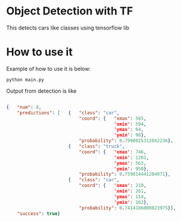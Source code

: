 # Object Detection with TF

This detects cars like classes using tensorflow lib

# How to use it
Example of how to use it is below:

```
python main.py
```

Output from detection is like

```json

{   "num": 8,
    "predictions": [   {   "class": "car",
                           "coord": {   "xmax": 565,
                                        'xmin': 594,
                                        'ymax': 64,
                                        'ymin': 98},
                           "probability": 0.7990925312042236},
                       {   "class": "truck",
                           "coord": {   'xmax': 746,
                                        'xmin': 1201,
                                        'ymax': 563,
                                        'ymin': 950},
                           "probability": 0.759814441204071},
                       {   "class": "car",
                           "coord": {   'xmax': 210,
                                        'xmin': 261,
                                        'ymax': 114,
                                        'ymin': 162},
                           "probability": 0.7414186000823975}],
    "success": true}
```


